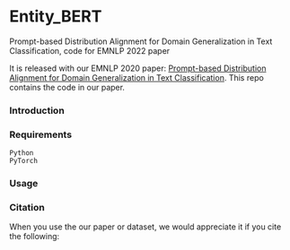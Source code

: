 # Entity_BERT
Prompt-based Distribution Alignment for Domain Generalization in Text Classification, code for EMNLP 2022 paper

It is released with our EMNLP 2020 paper: [Prompt-based Distribution Alignment for Domain Generalization in Text Classification](). This repo contains the code in our paper. 


### Introduction


### Requirements
```
Python
PyTorch
```

### Usage


  


### Citation
When you use the our paper or dataset, we would appreciate it if you cite the following:
```
```
